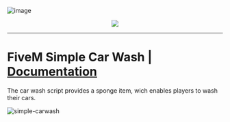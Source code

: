 ![image](https://media.discordapp.net/attachments/985134187600297986/1154892454550585374/trusted-banner.png?width=1440&height=465)
<p align="center">
    <a href="https://discord.gg/hmmM89nCdX">
        <img src="https://img.shields.io/discord/1068573047172374634?style=for-the-badge&logo=discord&labelColor=7289da&logoColor=white&color=2c2f33&label=Discord"/>
    </a>
</p>

---

# FiveM Simple Car Wash | [Documentation](https://docs.trusted-studios.eu/fivem/simple-car-wash)

The car wash script provides a sponge item, wich enables players to wash their cars.

![simple-carwash](https://github.com/Trusted-Studios/ts_esx-CarWash/assets/79488475/404cb177-b34a-460a-81a9-09f425bc0978)

